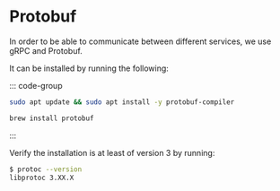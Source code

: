 # Protobuf

In order to be able to communicate between different services, we use gRPC and Protobuf.

It can be installed by running the following:

::: code-group

```sh [Ubuntu]
sudo apt update && sudo apt install -y protobuf-compiler
```

```sh [Mac]
brew install protobuf
```

:::

Verify the installation is at least of version 3 by running:

```sh
$ protoc --version
libprotoc 3.XX.X
```
